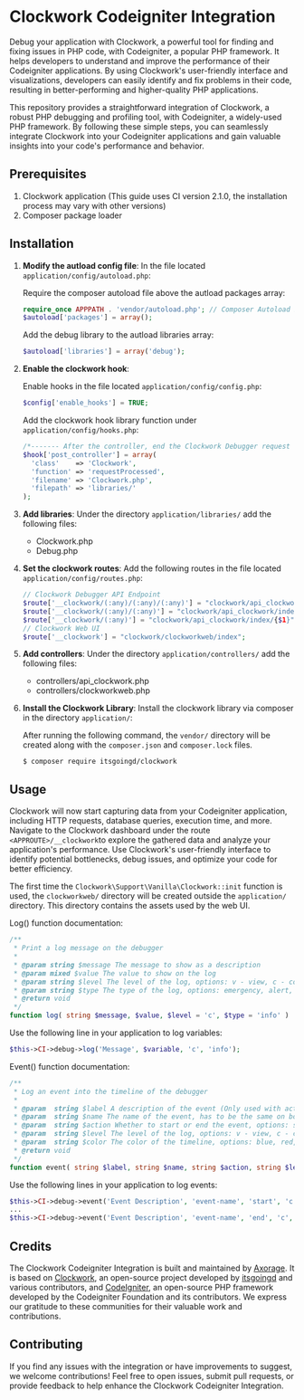 # Clockwork Codeigniter Integration
Debug your application with Clockwork, a powerful tool for finding and fixing issues in PHP code, with Codeigniter, a popular PHP framework. It helps developers to understand and improve the performance of their Codeigniter applications. By using Clockwork's user-friendly interface and visualizations, developers can easily identify and fix problems in their code, resulting in better-performing and higher-quality PHP applications.

This repository provides a straightforward integration of Clockwork, a robust PHP debugging and profiling tool, with Codeigniter, a widely-used PHP framework. By following these simple steps, you can seamlessly integrate Clockwork into your Codeigniter applications and gain valuable insights into your code's performance and behavior.

## Prerequisites

1. Clockwork application (This guide uses CI version 2.1.0, the installation process may vary with other versions)
2. Composer package loader

## Installation

1. **Modify the autload config file**: In the file located `application/config/autoload.php`:
   
   Require the composer autoload file above the autload packages array:
   ```php
   require_once APPPATH . 'vendor/autoload.php'; // Composer Autoload Packages
   $autoload['packages'] = array();
   ```
   Add the debug library to the autload libraries array:
   ```php
   $autoload['libraries'] = array('debug');
   ```

2. **Enable the clockwork hook**:

   Enable hooks in the file located `application/config/config.php`:
   ```php
   $config['enable_hooks'] = TRUE;
   ```
   Add the clockwork hook library function under `application/config/hooks.php`:
   ```php
   /*------- After the controller, end the Clockwork Debugger request (Only works if it's being used) -------*/
   $hook['post_controller'] = array(
     'class'    => 'Clockwork',
     'function' => 'requestProcessed',
     'filename' => 'Clockwork.php',
     'filepath' => 'libraries/'
   );
   ```
   
3. **Add libraries**: Under the directory `application/libraries/` add the following files:
   -  Clockwork.php
   -  Debug.php
     
4. **Set the clockwork routes**: Add the following routes in the file located `application/config/routes.php`:

   ```php
   // Clockwork Debugger API Endpoint
   $route['__clockwork/(:any)/(:any)/(:any)'] = "clockwork/api_clockwork/index/{$1}/{$2}/{$3}";
   $route['__clockwork/(:any)/(:any)'] = "clockwork/api_clockwork/index/{$1}/{$2}";
   $route['__clockwork/(:any)'] = "clockwork/api_clockwork/index/{$1}";
   // Clockwork Web UI
   $route['__clockwork'] = "clockwork/clockworkweb/index";
   ```
   
5. **Add controllers**: Under the directory `application/controllers/` add the following files:
   -  controllers/api_clockwork.php
   -  controllers/clockworkweb.php
   
1. **Install the Clockwork Library**: Install the clockwork library via composer in the directory `application/`:

   After running the following command, the `vendor/` directory will be created along with the `composer.json` and `composer.lock` files.
   ```
   $ composer require itsgoingd/clockwork
   ```

## Usage

Clockwork will now start capturing data from your Codeigniter application, including HTTP requests, database queries, execution time, and more. Navigate to the Clockwork dashboard under the route `<APPROUTE>/__clockwork`to explore the gathered data and analyze your application's performance. Use Clockwork's user-friendly interface to identify potential bottlenecks, debug issues, and optimize your code for better efficiency.

The first time the `Clockwork\Support\Vanilla\Clockwork::init` function is used, the `clockworkweb/` directory will be created outside the `application/` directory. This directory contains the assets used by the web UI.

Log() function documentation:
```php
/**
 * Print a log message on the debugger
 *
 * @param string $message The message to show as a description
 * @param mixed $value The value to show on the log
 * @param string $level The level of the log, options: v - view, c - controller, m - model, l - library, h - helper, f - framework, a - application, p - permissions
 * @param string $type The type of the log, options: emergency, alert, critical, error, warning, notice, info, debug
 * @return void
 */
function log( string $message, $value, $level = 'c', $type = 'info' )
```
Use the following line in your application to log variables:
```php
$this->CI->debug->log('Message', $variable, 'c', 'info');
```

Event() function documentation:
```php
/**
 * Log an event into the timeline of the debugger
 *
 * @param  string $label A description of the event (Only used with action start)
 * @param  string $name The name of the event, has to be the same on both actions (Used for start and end of the event)
 * @param  string $action Whether to start or end the event, options: start, end
 * @param  string $level The level of the log, options: v - view, c - controller, m - model, l - library, h - helper, f - framework, a - application, p - permissions
 * @param  string $color The color of the timeline, options: blue, red, green, purple, grey
 * @return void
 */
function event( string $label, string $name, string $action, string $level = 'c', string $color = 'blue' )
```
Use the following lines in your application to log events:
```php
$this->CI->debug->event('Event Description', 'event-name', 'start', 'c', 'blue'); // Start Event
...
$this->CI->debug->event('Event Description', 'event-name', 'end', 'c', 'blue'); // End Event
```

## Credits
The Clockwork Codeigniter Integration is built and maintained by [Axorage](https://github.com/Axorage). It is based on [Clockwork](https://github.com/itsgoingd/clockwork), an open-source project developed by [itsgoingd](https://github.com/itsgoingd) and various contributors, and [CodeIgniter](https://www.codeigniter.com/), an open-source PHP framework developed by the Codeigniter Foundation and its contributors. We express our gratitude to these communities for their valuable work and contributions.

## Contributing

If you find any issues with the integration or have improvements to suggest, we welcome contributions! Feel free to open issues, submit pull requests, or provide feedback to help enhance the Clockwork Codeigniter Integration.
